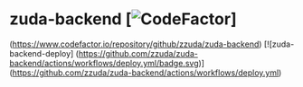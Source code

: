 # zuda-backend [![CodeFactor](https://www.codefactor.io/repository/github/zzuda/zuda-backend/badge)]
(https://www.codefactor.io/repository/github/zzuda/zuda-backend) [![zuda-backend-deploy]
(https://github.com/zzuda/zuda-backend/actions/workflows/deploy.yml/badge.svg)]
(https://github.com/zzuda/zuda-backend/actions/workflows/deploy.yml)
